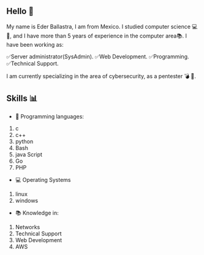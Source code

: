## Hello :wave:

My name is Eder Ballastra, I am from Mexico.
I studied computer science :computer::pencil:, and I have more than 5 years of experience in the computer area:books:. I have been working as:

:white_check_mark:Server administrator(SysAdmin).
:white_check_mark:Web Development.
:white_check_mark:Programming.
:white_check_mark:Technical Support.

I am currently specializing in the area of cybersecurity, as a pentester 	:bomb:	:syringe:.

## Skills 	:bar_chart:

- :pencil: Programming languages:
1. c
2. c++
3. python
4. Bash
5. java Script
6. Go
7. PHP 

- :computer: Operating Systems
1. linux
2. windows 

-	:books: Knowledge in: 
1. Networks
2. Technical Support
3. Web Development
4. AWS



